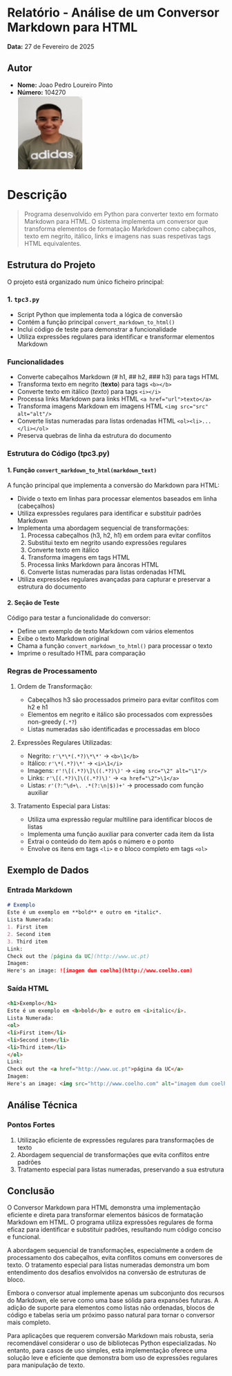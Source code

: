 # Relatório - Análise de um Conversor Markdown para HTML

**Data:** 27 de Fevereiro de 2025  

## Autor
- **Nome:** Joao Pedro Loureiro Pinto
- **Número:** 104270  
 ![Foto do Autor](../fotoCara.png)

# Descrição
> Programa desenvolvido em Python para converter texto em formato Markdown para HTML.
> O sistema implementa um conversor que transforma elementos de formatação Markdown
> como cabeçalhos, texto em negrito, itálico, links e imagens nas suas respetivas
> tags HTML equivalentes.

## Estrutura do Projeto

O projeto está organizado num único ficheiro principal:

### 1. `tpc3.py`
- Script Python que implementa toda a lógica de conversão
- Contém a função principal `convert_markdown_to_html()`
- Inclui código de teste para demonstrar a funcionalidade
- Utiliza expressões regulares para identificar e transformar elementos Markdown

### Funcionalidades
- Converte cabeçalhos Markdown (# h1, ## h2, ### h3) para tags HTML
- Transforma texto em negrito (**texto**) para tags `<b></b>`
- Converte texto em itálico (*texto*) para tags `<i></i>`
- Processa links Markdown para links HTML `<a href="url">texto</a>`
- Transforma imagens Markdown em imagens HTML `<img src="src" alt="alt"/>`
- Converte listas numeradas para listas ordenadas HTML `<ol><li>...</li></ol>`
- Preserva quebras de linha da estrutura do documento

### Estrutura do Código (tpc3.py)

#### 1. Função `convert_markdown_to_html(markdown_text)`
A função principal que implementa a conversão do Markdown para HTML:
- Divide o texto em linhas para processar elementos baseados em linha (cabeçalhos)
- Utiliza expressões regulares para identificar e substituir padrões Markdown
- Implementa uma abordagem sequencial de transformações:
  1. Processa cabeçalhos (h3, h2, h1) em ordem para evitar conflitos
  2. Substitui texto em negrito usando expressões regulares
  3. Converte texto em itálico
  4. Transforma imagens em tags HTML
  5. Processa links Markdown para âncoras HTML
  6. Converte listas numeradas para listas ordenadas HTML
- Utiliza expressões regulares avançadas para capturar e preservar a estrutura do documento

#### 2. Seção de Teste
Código para testar a funcionalidade do conversor:
- Define um exemplo de texto Markdown com vários elementos
- Exibe o texto Markdown original
- Chama a função `convert_markdown_to_html()` para processar o texto
- Imprime o resultado HTML para comparação

### Regras de Processamento
1. Ordem de Transformação:
   - Cabeçalhos h3 são processados primeiro para evitar conflitos com h2 e h1
   - Elementos em negrito e itálico são processados com expressões non-greedy (`.*?`)
   - Listas numeradas são identificadas e processadas em bloco

2. Expressões Regulares Utilizadas:
   - Negrito: `r'\*\*(.*?)\*\*'` → `<b>\1</b>`
   - Itálico: `r'\*(.*?)\*'` → `<i>\1</i>`
   - Imagens: `r'!\[(.*?)\]\((.*?)\)'` → `<img src="\2" alt="\1"/>`
   - Links: `r'\[(.*?)\]\((.*?)\)'` → `<a href="\2">\1</a>`
   - Listas: `r'(?:^\d+\. .*(?:\n|$))+'` → processado com função auxiliar

3. Tratamento Especial para Listas:
   - Utiliza uma expressão regular multiline para identificar blocos de listas
   - Implementa uma função auxiliar para converter cada item da lista
   - Extrai o conteúdo do item após o número e o ponto
   - Envolve os itens em tags `<li>` e o bloco completo em tags `<ol>`

## Exemplo de Dados

### Entrada Markdown
```markdown
# Exemplo
Este é um exemplo em **bold** e outro em *italic*.
Lista Numerada:
1. First item
2. Second item
3. Third item
Link:
Check out the [página da UC](http://www.uc.pt)
Imagem:
Here's an image: ![imagem dum coelho](http://www.coelho.com)
```

### Saída HTML
```html
<h1>Exemplo</h1>
Este é um exemplo em <b>bold</b> e outro em <i>italic</i>.
Lista Numerada:
<ol>
<li>First item</li>
<li>Second item</li>
<li>Third item</li>
</ol>
Link:
Check out the <a href="http://www.uc.pt">página da UC</a>
Imagem:
Here's an image: <img src="http://www.coelho.com" alt="imagem dum coelho"/>
```

## Análise Técnica

### Pontos Fortes
1. Utilização eficiente de expressões regulares para transformações de texto
2. Abordagem sequencial de transformações que evita conflitos entre padrões
3. Tratamento especial para listas numeradas, preservando a sua estrutura

## Conclusão

O Conversor Markdown para HTML demonstra uma implementação eficiente e direta
para transformar elementos básicos de formatação Markdown em HTML. O programa utiliza
expressões regulares de forma eficaz para identificar e substituir padrões, resultando
num código conciso e funcional.

A abordagem sequencial de transformações, especialmente a ordem de processamento
dos cabeçalhos, evita conflitos comuns em conversores de texto. O tratamento especial
para listas numeradas demonstra um bom entendimento dos desafios envolvidos na
conversão de estruturas de bloco.

Embora o conversor atual implemente apenas um subconjunto dos recursos do Markdown,
ele serve como uma base sólida para expansões futuras. A adição de suporte para
elementos como listas não ordenadas, blocos de código e tabelas seria um próximo passo
natural para tornar o conversor mais completo.

Para aplicações que requerem conversão Markdown mais robusta, seria recomendável
considerar o uso de bibliotecas Python especializadas. No entanto, para casos de uso
simples, esta implementação oferece uma solução leve e eficiente que demonstra
bom uso de expressões regulares para manipulação de texto.
